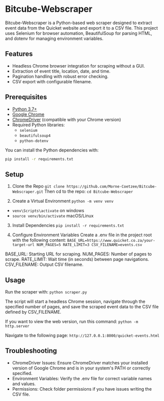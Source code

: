 # Bitcube-Webscraper

Bitcube-Webscraper is a Python-based web scraper designed to extract event data from the Quicket website and export it to a CSV file. This project uses Selenium for browser automation, BeautifulSoup for parsing HTML, and dotenv for managing environment variables.

## Features

- Headless Chrome browser integration for scraping without a GUI.
- Extraction of event title, location, date, and time.
- Pagination handling with robust error checking.
- CSV export with configurable filename.

## Prerequisites

- [Python 3.7+](https://www.python.org/downloads/)
- [Google Chrome](https://www.google.com/chrome/)
- [ChromeDriver](https://sites.google.com/a/chromium.org/chromedriver/) (compatible with your Chrome version)
- Required Python libraries:
  - `selenium`
  - `beautifulsoup4`
  - `python-dotenv`

You can install the Python dependencies with:

```bash
pip install -r requirements.txt
```

## Setup

1. Clone the Repo
`git clone https://github.com/Morne-Coetzee/Bitcube-Webscraper.git`
Then cd to the repo:
`cd Bitcube-Webscraper`

2. Create a Virtual Environment
`python -m venv venv`
- `venv\Scripts\activate` on windows
- `source venv/bin/activate` macOS/Linux

3. Install Dependencies
`pip install -r requirements.txt`

4. Configure Environment Variables
Create a .env file in the project root with the following content:
`
BASE_URL=https://www.quicket.co.za/your-target-url
NUM_PAGES=5
RATE_LIMIT=3
CSV_FILENAME=events.csv
`

BASE_URL: Starting URL for scraping.
NUM_PAGES: Number of pages to scrape.
RATE_LIMIT: Wait time (in seconds) between page navigations.
CSV_FILENAME: Output CSV filename.

## Usage

Run the scraper with:
`python scraper.py`

The script will start a headless Chrome session, navigate through the specified number of pages, and save the scraped event data to the CSV file defined by CSV_FILENAME.

If you want to view the web version, run this command:
`python -m http.server`

Navigate to the following page:
`http://127.0.0.1:8000/quicket-events.html`

## Troubleshooting

- ChromeDriver Issues: Ensure ChromeDriver matches your installed version of Google Chrome and is in your system's PATH or correctly specified.
- Environment Variables: Verify the .env file for correct variable names and values.
- Permissions: Check folder permissions if you have issues writing the CSV file.
